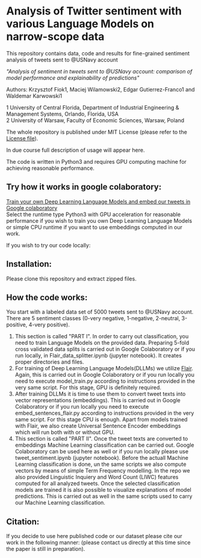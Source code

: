 # Analysis of Twitter sentiment with various Language Models on narrow-scope data
This repository contains data, code and results for fine-grained sentiment analysis of tweets sent to @USNavy account

*"Analysis of sentiment in tweets sent to @USNavy account: comparison of model performance and explainability of predictions"*

Authors: Krzysztof Fiok1, Maciej Wilamowski2, Edgar Gutierrez-Franco1 and Waldemar Karwowski1


1 University of Central Florida, Department of Industrial Engineering & Management Systems, Orlando, Florida, USA </br>
2 University of Warsaw, Faculty of Economic Sciences, Warsaw, Poland
<br/>


The whole repository is published under MIT License (please refer to the [License file](https://github.com/krzysztoffiok/twitter_sentiment_to_usnavy/blob/master/LICENSE)).

In due course full description of usage will appear here.

The code is written in Python3 and requires GPU computing machine for achieving reasonable performance.

## Try how it works in google colaboratory:

[Train your own Deep Learning Language Models and embed our tweets in Google colaboratory](https://colab.research.google.com/drive/1K-XQJnauYvULdwUO3vELy9dJ1DHR_53b) </br>
Select the runtime type Python3 with GPU acceleration for reasonable performance if you wish to train you own Deep Learning Language Models or simple CPU runtime if you want to use embeddings computed in our work.

If you wish to try our code locally:
## Installation:
Please clone this repository and extract zipped files.

## How the code works:
You start with a labeled data set of 5000 tweets sent to @USNavy account. There are 5 sentiment classes (0-very negative, 1-negative, 2-neutral, 3-positive, 4-very positive).
1) This section is called "PART I". In order to carry out classification, you need to train Language Models on the provided data. Preparing 5-fold cross validated data splits is carried out in Google Colaboratory or if you run locally, in Flair_data_splitter.ipynb (jupyter notebook). It creates proper directories and files.
2) For training of Deep Learning Language Models(DLLMs) we utilize [Flair](https://github.com/flairNLP/flair). Again, this is carried out in Google Colaboratory or if you run locally you need to execute model_train.py according to instructions provided in the very same script. For this stage, GPU is definitely required.
3) After training DLLMs it is time to use them to convert tweet texts into vector representations (embeddings). This is carried out in Google Colaboratory or if you run locally you need to execute embed_sentences_flair.py according to instructions provided in the very same script. For this stage CPU is enough. Apart from models trained with Flair, we also create Universal Sentence Encoder embeddings which will run both with or without GPU.
4) This section is called "PART II". Once the tweet texts are converted to embeddings Machine Learning classification can be carried out. Google Colaboratory can be used here as well or if you run locally please use tweet_sentiment.ipynb (jupyter notebook). Before the actuall Machine Learning classification is done, un the same scripts we also compute vectors by means of simple Term Frequency modelling. In the repo we also provided Linguistic Inquiery and Word Count (LIWC) features computed for all analyzed tweets. Once the selected classification models are trained it is also possible to visualize explanations of model predictions. This is carried out as well in the same scripts used to carry our Machine Learning classification.

## Citation:<br/>
If you decide to use here published code or our dataset please cite our work in the following manner:
(please contact us directly at this time since the paper is still in preparation).

